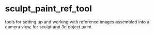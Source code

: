 # sculpt_paint_ref_tool
tools for setting up and working with reference images assembled into a camera view, for sculpt and 3d object paint
